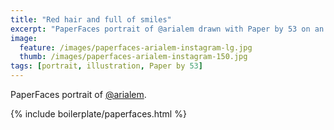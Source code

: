 ```yaml
---
title: "Red hair and full of smiles"
excerpt: "PaperFaces portrait of @arialem drawn with Paper by 53 on an iPad."
image: 
  feature: /images/paperfaces-arialem-instagram-lg.jpg
  thumb: /images/paperfaces-arialem-instagram-150.jpg
tags: [portrait, illustration, Paper by 53]
---
```


PaperFaces portrait of [@arialem](http://instagram.com/arialem).

{% include boilerplate/paperfaces.html %}
